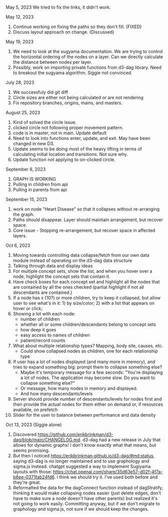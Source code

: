 May 5, 2023
We tried to fix the links, it didn't work.

May 12, 2023
1. Continue working on fixing the paths so they don't fill. (FIXED)
2. Discuss layout approach on change. (Discussed)

May 19, 2023
1. We need to look at the sugyama documentation. We are trying to control the horizontal ordering of the nodes on a layer. Can we 
directly calculate the distance between nodes per layer.
2. Possibly, work on importing private functions from d3-dag library. Need to breakout the sugyama algorithm. Siggie not convinced.

July 28, 2023
1. We successfuly did git diff
2. Circle sizes are either not being calculated or are not rendering
3. Fix repository branches, origins, mains, and masters.

August 25, 2023
1. Kind of solved the circle issue.
2. clicked circle not following proper movement pattern.
3. code is in master, not in main. Update default
4. Need to look into functions enter, update, and exit. May have been changed in new D3.
5. Update seems to be doing most of the heavy lifting in terms of calculating initial location and transitions. Not sure why.
6. Update function not applying to on-clicked circle.

September 8, 2023
1. GRAPH IS WORKING
2. Pulling in children from api 
3. Pulling in parents from api 


September 15, 2023
1. work on node "Heart Disease" so that it collapses without re-arranging the graph.
2. Paths should disappear. Layer should maintain arrangement, but recover space. 
3. Core issue - Stopping re-arrangement, but recover space in affected layers.

Oct 6, 2023
1.  Moving towards controlling data collapse/fetch from our own data module
    instead of operating on the d3-dag data structure
2.  Talking through data and display ideas
3.  For multiple concept sets, show the list, and when you hover over
    a node, highlight the concept sets that contain it.
4.  Have check boxes for each concept set and highlight all the nodes that
    are contained by all the ones checked (partial highlight if not all
    descendants are contained.)
5.  If a node has x (10?) or more children, try to keep it collapsed, but allow
    user to see what's in it: 1) by size/color; 2) with a list that appears on
    hover or click;
6.  Showing a lot with each node: 
    - number of children
    - whether all or some children/descendants belong to concept sets
    - how deep it goes
    - easy access to names of children
    - patient/record counts
7.  What about multiple relationship types? Mapping, body site, causes, etc.
    - Could show collapsed nodes as children, one for each relationship type
8.  If user has a lot of nodes displayed (and many more in memory), and tries
    to expand something big: prompt them to collapse something else?
    - Maybe it's temporary message for a few seconds: "You're displaying a lot of
      nodes. The application may become slow. Do you want to collapse something else?"
    - Or message, how many nodes in memory and displayed.
    - And how many descendants/levels
9.  Server should provide number of descendants/levels for nodes first
    and then provide the actual nodes for them either on demand or, if
    resources available, on prefetch
10. Slider for the user to balance between performance and data density

Oct 13, 2023 (Siggie alone)
1.  Discovered https://github.com/erikbrinkman/d3-dag/blob/main/CHANGELOG.md. d3-dag 
    had a new release in July that allows for dynamic graphs! I don't know exactly what 
    that means, but seems promising.
2.  But then I noticed https://erikbrinkman.github.io/d3-dag/#md:status, saying d3-dag
    is no longer maintained and to use graphology and sigma.js instead. chatgpt suggested
    a way to implement Sugiyama layouts with those:
    https://chat.openai.com/share/35d63e57-d02f-4f7a-b6ee-0371fab24fd6. I think we should
    try it. I've used both before and they're great.
3.  Reformatted the data for the dagConnect function instead of dagStratify, thinking it
    would make collapsing nodes easier (just delete edges, don't have to make sure a node
    doesn't have other parents) but realized it's not going to work easily. Committing
    anyway, but if we don't migrate to graphology and sigma.js, not sure if we should keep
    the changes.

